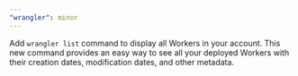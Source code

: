 ```yaml
---
"wrangler": minor
---
```


Add `wrangler list` command to display all Workers in your account. This new command provides an easy way to see all your deployed Workers with their creation dates, modification dates, and other metadata.
